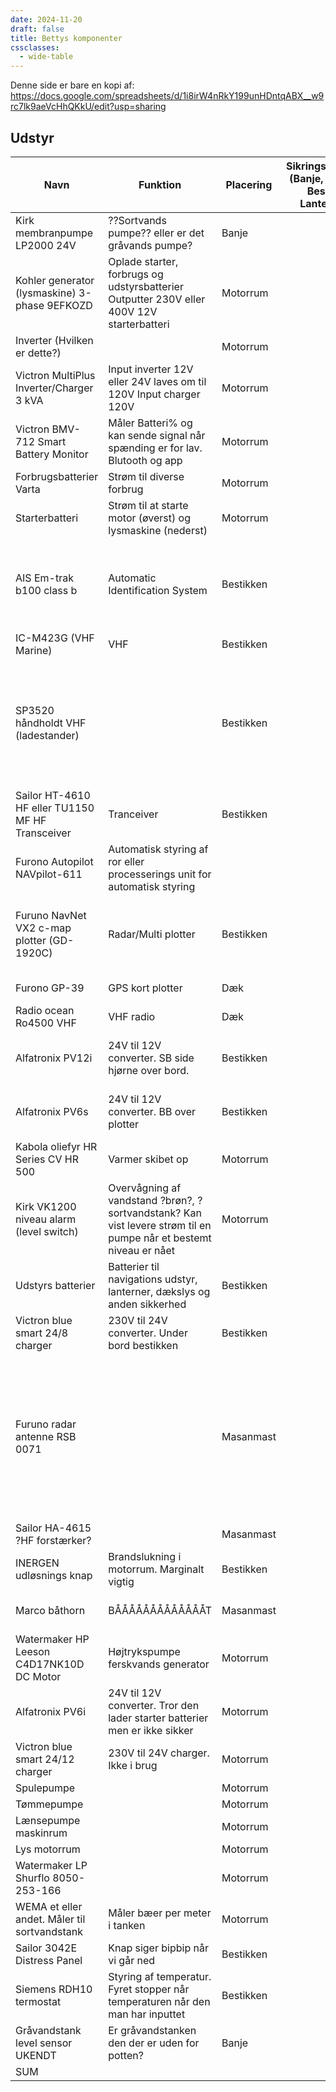 ```yaml
---
date: 2024-11-20
draft: false
title: Bettys komponenter
cssclasses:
  - wide-table
---
```

Denne side er bare en kopi af: https://docs.google.com/spreadsheets/d/1i8irW4nRkY199unHDntqABX__w9rc7lk9aeVcHhQKkU/edit?usp=sharing
## Udstyr
| Navn| Funktion  | Placering | Sikringsgruppe (Banje, Motor, Bestik, Lanterne) | Datablad Volt | Betty Volt | Ampere noter          | Ampere Lower | Ampere Upper | Noter| Datablad og manualer| Sidst inspiceret |
| --------------------------------------------------- | ------------------------------------------------------------------------------------------------------------------------ | --------- | ----------------------------------------------- | ------------- | ---------- | ------------------------------------------------------------------------------------------------------------------------------------------------- | --------------- | --------------- | ------------------------------------------------------------------------------------------------------------------------------------------------ | ------------------------------------------------------------------------------------------------------------------------------------------------------------------------------------------------------------------------------------------------------------------------------------------------------------------------------------------------------------------------------------------------------------- | ---------------- |
| Kirk membranpumpe LP2000 24V          | ??Sortvands pumpe?? eller er det gråvands pumpe?           | Banje     | | 24V           | 24V        |   | 2,3             | 2,3             |  | [https://www.palby.dk/produkt/kirk-membranpumpe-lp2000-pH1200430](https://www.palby.dk/produkt/kirk-membranpumpe-lp2000-pH1200430) Under dørk under vask i banje    | n/a|
| Kohler generator (lysmaskine) 3-phase 9EFKOZD       | Oplade starter, forbrugs og udstyrsbatterier Outputter 230V eller 400V 12V starterbatteri    | Motorrum  | | |            | Leverer maks 16,2 A   |   |   | Virker sammen med [https://marine.kohlerenergy.com/en/product/remotedigitalgauge](https://marine.kohlerenergy.com/en/product/remotedigitalgauge) | Bedre manual kan findes i Betty mappen som denne fil ligger i [https://marine.kohlerenergy.com/en/product/9efkozd_1phase](https://marine.kohlerenergy.com/en/product/9efkozd_1phase) [ ](https://resources.kohler.com/power/kohler/marine/PDF/g2150.pdf)[https://resources.kohler.com/power/kohler/marine/PDF/g2150.pdf](https://resources.kohler.com/power/kohler/marine/PDF/g2150.pdf)  | n/a|
| Inverter (Hvilken er dette?)          |            | Motorrum  | | |            |   |   |   |  | | n/a|
| Victron MultiPlus Inverter/Charger 3 kVA     | Input inverter 12V eller 24V laves om til 120V Input charger 120V | Motorrum  | | 120V          | 120V       | Max output 20A ved 120VA            |   |   | Liiidt i tvivl om hvad den her egentlig gør      | [Link til opsætning](https://youtu.be/V1Zceq02vMA?si=tLP722KIpIATXJ4k) [Manualer mm ](https://www.victronenergy.com/inverters-chargers/multiplus-12v-24v-48v-800va-3kva#downloads)[Datablad](https://www.victronenergy.com/upload/documents/Datasheet-Multiplus-inverter-charger_2kVA-and-3kVA-120V-US-EN.pdf)      | n/a|
| Victron BMV-712 Smart Battery Monitor | Måler Batteri% og kan sende signal når spænding er for lav. Blutooth og app    | Motorrum  | | 6-70VDC       | 24V        | <1mA    |   |   |  | [https://www.victronenergy.com/display-and-panels/bmv-712-smart#enclosure-dimensions](https://www.victronenergy.com/display-and-panels/bmv-712-smart#enclosure-dimensions)        |    |
| Forbrugsbatterier Varta | Strøm til diverse forbrug| Motorrum  | | 24V           | 24V        | Max 100A gange ?2? |   |   | 2 i parralel og 2 i serie          | MANGLER       | n/a|
| Starterbatteri          | Strøm til at starte motor (øverst) og lysmaskine (nederst) | Motorrum  | | 12V           | 12V        | n/a     |   |   |  | MANGLER       | n/a|
| AIS Em-trak b100 class b| Automatic Identification System| Bestikken | | 12V - 24V     | 12V        | Peak current rating 2A Average power consumption 170mA at 12VDC|   |   |  | [https://em-trak.com/wp-content/uploads/B100-user-manual-EN.pdf](https://em-trak.com/wp-content/uploads/B100-user-manual-EN.pdf)  |    |
| IC-M423G (VHF Marine)   | VHF        | Bestikken | | 12V           | 12V        |   | 1,5             | 5,5             |  | 1\. [https://www.bluesat.com/amfile/file/download/file/947/product/837/](https://www.bluesat.com/amfile/file/download/file/947/product/837/) 2\. https://www.bluesat.com/amfile/file/download/file/946/product/837/            |    |
| SP3520 håndholdt VHF (ladestander)    |            | Bestikken | | 12V - 24V     | 12V        | Current drain at 2W TX: 1.4 A Current drain at 1W TX: 0.8 A Current drain RX max audio: 0.25 A          | 0,8             | 1,4             |  | [https://www.manualslib.com/manual/864751/Sailor-Sp3520-Vhf-Gmdss.html?page=24#manual](https://www.manualslib.com/manual/864751/Sailor-Sp3520-Vhf-Gmdss.html?page=24#manual)      |    |
| Sailor HT-4610 HF eller TU1150 MF HF Transceiver | Tranceiver | Bestikken | | | 12V        |   |   |   | 150W datablad mangler| Mangler. Vi kan ikke finde det [https://nauticalelectronics.com/product/sailor-ht4610-tu1150-mf-hf-transceiver-unit/](https://nauticalelectronics.com/product/sailor-ht4610-tu1150-mf-hf-transceiver-unit/)  |    |
| Furono Autopilot NAVpilot-611         | Automatisk styring af ror eller processerings unit for automatisk styring|           | | 12V - 24V     | 12V        |   | 3 | 3 |  | Quickstart [https://www.manualslib.com/manual/622550/Furuno-Navpilot-500.html#product-NAVpilot-611](https://www.manualslib.com/manual/622550/Furuno-Navpilot-500.html#product-NAVpilot-611) Manual https://www.manualslib.com/manual/762544/Furuno-Navpilot-611.html    |    |
| Furuno NavNet VX2 c-map plotter (GD-1920C)          | Radar/Multi plotter      | Bestikken | | 12V - 24V     | 24V        | 84 W (ved 12 VDC) upper og lower udregnet fra det her   | 3,5             | 7 |  | [https://www.furunousa.com/-/media/sites/furuno/document_library/documents/brochures/brochures/navnet_vx2_brochure.pdf](https://www.furunousa.com/-/media/sites/furuno/document_library/documents/brochures/brochures/navnet_vx2_brochure.pdf)  |    |
| Furono GP-39            | GPS kort plotter         | Dæk       | | 12V - 24V     | 12V        |   | 0,3             | 0,7             |  | [https://www.furuno.com/en/products/chartplotter/GP-39#Spec ](https://www.furuno.com/en/products/chartplotter/GP-39#Spec)[https://www.furuno.com/files/Brochure/355/upload/GP-39_EN.pdf](https://www.furuno.com/files/Brochure/355/upload/GP-39_EN.pdf)|    |
| Radio ocean Ro4500 VHF  | VHF radio  | Dæk       | | 12V           | 12V        |   |   |   |  | [http://www.radnes.ee/pdf/ro4500man.pdf](http://www.radnes.ee/pdf/ro4500man.pdf)  |    |
| Alfatronix PV12i        | 24V til 12V converter. SB side hjørne over bord.           | Bestikken | | 24V           |            | Max load 18A Continous load 12A            |   |   | Tjek om vi overskrider continious load for 12V   | [https://www.alfatronix.com/_files/ugd/95f6b1_cc893d34ab7449b09674e5bbe018c62d.pdf?index=true](https://www.alfatronix.com/_files/ugd/95f6b1_cc893d34ab7449b09674e5bbe018c62d.pdf?index=true)    |    |
| Alfatronix PV6s         | 24V til 12V converter. BB over plotter       | Bestikken | | 24V           | 24V        | Max load 10A Continous load 6A             |   |   | Tjek om vi overskrider continious load for 12V   | [https://www.alfatronix.com/_files/ugd/95f6b1_cc893d34ab7449b09674e5bbe018c62d.pdf?index=true](https://www.alfatronix.com/_files/ugd/95f6b1_cc893d34ab7449b09674e5bbe018c62d.pdf?index=true)    |    |
| Kabola oliefyr HR Series CV HR 500    | Varmer skibet op         | Motorrum  | | 230V          |            |   |   |   | 80% sikker på modelnavn Denner arbejder sammen med Siemens termostat        | [https://kabolaheaters.nl/category/hr-serie-cv/](https://kabolaheaters.nl/category/hr-serie-cv/)|    |
| Kirk VK1200 niveau alarm (level switch)             | Overvågning af vandstand ?brøn?, ?sortvandstank? Kan vist levere strøm til en pumpe når et bestemt niveau er nået | Motorrum  | | 12V - 24V     |            | Relæ udgang kan maks levere 20A Alarm udgang maks 3A           |   |   |  | [http://h-s-kirk.dk/prod02.htm](http://h-s-kirk.dk/prod02.htm)|    |
| Udstyrs batterier       | Batterier til navigations udstyr, lanterner, dækslys og anden sikkerhed  | Bestikken | | 24V           | 24V        |   |   |   | De er sat i ?serie? så tilsammen leverer de 24V. Hver for sig er de 12V            | MANGLER       |    |
| Victron blue smart 24/8 charger       | 230V til 24V converter. Under bord bestikken | Bestikken | | 24V           | 24V        | Max output 8A         |   |   | Hvad sidder den her til? Ja det er en skråstreg, nej det er ikke 2418.      | [https://www.victronenergy.dk/upload/documents/Datasheet-Blue-Smart-IP67-Charger-230VAC-EN.pdf](https://www.victronenergy.dk/upload/documents/Datasheet-Blue-Smart-IP67-Charger-230VAC-EN.pdf)  |    |
| Furuno radar antenne RSB 0071         |            | Masanmast | | 12V - 24V     |            | Hvor får den her strøm fra? Se afsnit 6 i datablad for information om mulige power supplys Der sidder vist nok en 15A sikring på ledningen |   |   | Får strøm fra Furono NavNet VX2    | [https://www.furunousa.com/-/media/sites/furuno/document_library/documents/manuals/public_manuals/1835_1935_1945_operators_manual.pdf](https://www.furunousa.com/-/media/sites/furuno/document_library/documents/manuals/public_manuals/1835_1935_1945_operators_manual.pdf)      |    |
| Sailor HA-4615 ?HF forstærker?        |            | Masanmast | | |            |   |   |   |  | MANGLER       |    |
| INERGEN udløsnings knap | Brandslukning i motorrum. Marginalt vigtig   | Bestikken | | |            |   |   |   |  | MANGLER       |    |
| Marco båthorn           | BÅÅÅÅÅÅÅÅÅÅÅÅÅT          | Masanmast | | 12V - 24V     |            | 10A hvis 24V, 20A hvis 12V          | 10| 20| Tjek hvilken spænding vi bruger    | [https://www.watski.dk/Marco-PW2-signalhorn-11GMi](https://www.watski.dk/Marco-PW2-signalhorn-11GMi)          |    |
| Watermaker HP Leeson C4D17NK10D DC Motor            | Højtrykspumpe ferskvands generator           | Motorrum  | | 24V           | 24V        |   | 20| 20|  | [https://www.motion.com/products/sku/02329277](https://www.motion.com/products/sku/02329277)    |    |
| Alfatronix PV6i         | 24V til 12V converter. Tror den lader starter batterier men er ikke sikker     | Motorrum  | | 24V           | 24V        | 6A continous load 10A max load             |   |   |  | [https://www.alfatronix.com/_files/ugd/95f6b1_cc893d34ab7449b09674e5bbe018c62d.pdf?index=true](https://www.alfatronix.com/_files/ugd/95f6b1_cc893d34ab7449b09674e5bbe018c62d.pdf?index=true)    |    |
| Victron blue smart 24/12 charger      | 230V til 24V charger. Ikke i brug            | Motorrum  | | 24V           | 24V        | Maks output 12A       |   |   |  | [https://www.victronenergy.dk/upload/documents/Datasheet-Blue-Smart-IP67-Charger-230VAC-EN.pdf](https://www.victronenergy.dk/upload/documents/Datasheet-Blue-Smart-IP67-Charger-230VAC-EN.pdf)  |    |
| Spulepumpe|            | Motorrum  | | |            |   |   |   | Kontrol i motorrum. Placering ukendt             | MANGLER       |    |
| Tømmepumpe|            | Motorrum  | | |            |   |   |   | Kontrol i motorrum. Placering ukendt             | MANGLER       |    |
| Lænsepumpe maskinrum    |            | Motorrum  | | |            |   |   |   | Kontrol i motorrum. Placering ukendt             | MANGLER       |    |
| Lys motorrum            |            | Motorrum  | | |            |   |   |   | 12V gætter jeg men har ikke tjekket| MANGLER       |    |
| Watermaker LP Shurflo 8050-253-166    |            | Motorrum  | | 24V           | 24V        |   | 2,5             | 2,5             |  | MANGLER KORREKT MODEL[ ](https://www.pentair.com/en-us/products/business-industry/water-supply-pumps/spray-pumps/8000_series_diaphgram_pumps.html)[https://www.pentair.com/en-us/products/business-industry/water-supply-pumps/spray-pumps/8000_series_diaphgram_pumps.html](https://www.pentair.com/en-us/products/business-industry/water-supply-pumps/spray-pumps/8000_series_diaphgram_pumps.html) |    |
| WEMA et eller andet. Måler til sortvandstank        | Måler bæer per meter i tanken  | Motorrum  | | |            |   |   |   |  | MANGLER       |    |
| Sailor 3042E Distress Panel           | Knap siger bipbip når vi går ned             | Bestikken | | |            |   |   |   |  | MANGLER[ ](https://sync.cobham.com/satcom/products/accessories/installation-accessories/sailor-3042e-distress-panel/c-24/c-249/p-2420)[https://sync.cobham.com/satcom/products/accessories/installation-accessories/sailor-3042e-distress-panel/c-24/c-249/p-2420](https://sync.cobham.com/satcom/products/accessories/installation-accessories/sailor-3042e-distress-panel/c-24/c-249/p-2420)             |    |
| Siemens RDH10 termostat | Styring af temperatur. Fyret stopper når temperaturen når den man har inputtet | Bestikken | | |            |   |   |   | Jeg forstår ikke voltages på den her men det er vist heller ikke vigtigt. Tror bare den sidder direkte sammen med Kabola oliefyret i motorrummet | [https://assets.new.siemens.com/siemens/assets/api/uuid:c1bdd05ec1c9e18416dec716a71ebb878660564d/rdh10-datasheet.pdf](https://assets.new.siemens.com/siemens/assets/api/uuid:c1bdd05ec1c9e18416dec716a71ebb878660564d/rdh10-datasheet.pdf)      |    |
| Gråvandstank level sensor UKENDT      | Er gråvandstanken den der er uden for potten?| Banje     | | |            |   |   |   |  | |    |
| SUM |            |           | | |            | Bestikken             | 5,8 A           | 13,9 A          |  | |    |